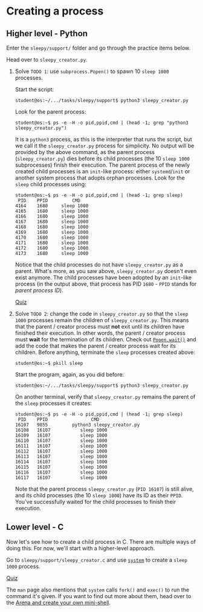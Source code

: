 # Creating a process

## Higher level - Python

Enter the `sleepy/support/` folder and go through the practice items below.

Head over to `sleepy_creator.py`.

1. Solve `TODO 1`: use `subprocess.Popen()` to spawn 10 `sleep 1000` processes.

   Start the script:

   ```console
   student@os:~/.../tasks/sleepy/support$ python3 sleepy_creator.py
   ```

   Look for the parent process:

   ```console
   student@os:~$ ps -e -H -o pid,ppid,cmd | (head -1; grep "python3 sleepy_creator.py")
   ```

   It is a `python3` process, as this is the interpreter that runs the script, but we call it the `sleepy_creator.py` process for simplicity.
   No output will be provided by the above command, as the parent process (`sleepy_creator.py`) dies before its child processes (the 10 `sleep 1000` subprocesses) finish their execution.
   The parent process of the newly created child processes is an `init`-like process: either `systemd`/`init` or another system process that adopts orphan processes.
   Look for the `sleep` child processes using:

   ```console
   student@os:~$ ps -e -H -o pid,ppid,cmd | (head -1; grep sleep)
    PID    PPID         CMD
   4164    1680     sleep 1000
   4165    1680     sleep 1000
   4166    1680     sleep 1000
   4167    1680     sleep 1000
   4168    1680     sleep 1000
   4169    1680     sleep 1000
   4170    1680     sleep 1000
   4171    1680     sleep 1000
   4172    1680     sleep 1000
   4173    1680     sleep 1000
   ```

   Notice that the child processes do not have `sleepy_creator.py` as a parent.
   What's more, as you saw above, `sleepy_creator.py` doesn't even exist anymore.
   The child processes have been adopted by an `init`-like process (in the output above, that process has PID `1680` - `PPID` stands for _parent process ID_).

   [Quiz](../../questions/parent-of-sleep-processes.md)

1. Solve `TODO 2`: change the code in `sleepy_creator.py` so that the `sleep 1000` processes remain the children of `sleepy_creator.py`.
   This means that the parent / creator process must **not** exit until its children have finished their execution.
   In other words, the parent / creator process must **wait** for the termination of its children.
   Check out [`Popen.wait()`](https://docs.python.org/3/library/subprocess.html#subprocess.Popen.wait) and add the code that makes the parent / creator process wait for its children.
   Before anything, terminate the `sleep` processes created above:

   ```console
   student@os:~$ pkill sleep
   ```

   Start the program, again, as you did before:

   ```console
   student@os:~/.../tasks/sleepy/support$ python3 sleepy_creator.py
   ```

   On another terminal, verify that `sleepy_creator.py` remains the parent of the `sleep` processes it creates:

   ```console
   student@os:~$ ps -e -H -o pid,ppid,cmd | (head -1; grep sleep)
    PID    PPID                CMD
   16107   9855         python3 sleepy_creator.py
   16108   16107           sleep 1000
   16109   16107           sleep 1000
   16110   16107           sleep 1000
   16111   16107           sleep 1000
   16112   16107           sleep 1000
   16113   16107           sleep 1000
   16114   16107           sleep 1000
   16115   16107           sleep 1000
   16116   16107           sleep 1000
   16117   16107           sleep 1000
   ```

   Note that the parent process `sleepy_creator.py` (`PID 16107`) is still alive, and its child processes (the 10 `sleep 1000`) have its ID as their `PPID`.
   You've successfully waited for the child processes to finish their execution.

## Lower level - C

Now let's see how to create a child process in C.
There are multiple ways of doing this.
For now, we'll start with a higher-level approach.

Go to `sleepy/support/sleepy_creator.c` and use [`system`](https://man7.org/linux/man-pages/man3/system.3.html) to create a `sleep 1000` process.

[Quiz](../../questions/create-sleepy-process-ending.md)

The `man` page also mentions that `system` calls `fork()` and `exec()` to run the command it's given.
If you want to find out more about them, head over to the [Arena and create your own mini-shell](mini-shell).
